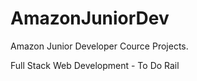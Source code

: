# AmazonJuniorDev
Amazon Junior Developer Cource Projects.

Full Stack Web Development - To Do Rail

